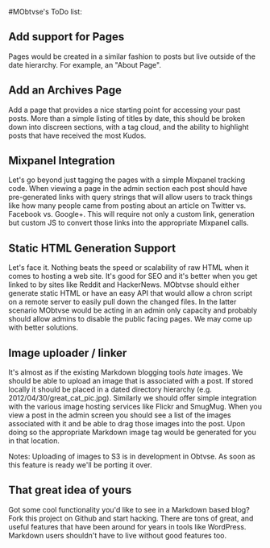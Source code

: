#MObtvse's ToDo list: 

## Add support for Pages
Pages would be created in a similar fashion to posts but live outside of the date hierarchy. For example, an "About Page".

## Add an Archives Page
Add a page that provides a nice starting point for accessing your past posts. More than a simple listing of titles by date, this should be broken down into discreen sections, with a tag cloud, and the ability to highlight posts that have received the most Kudos.

## Mixpanel Integration
Let's go beyond just tagging the pages with a simple Mixpanel tracking code. When viewing a page in the admin section each post should  have pre-generated links with query strings that will allow users to track things like how many people came from posting about an article on Twitter vs. Facebook vs. Google+. This will require not only a custom link, generation but custom JS to convert those links into the appropriate Mixpanel calls. 

## Static HTML Generation Support
Let's face it. Nothing beats the speed or scalability of raw HTML when it comes to hosting a web site. It's good for SEO and it's better when you get linked to by sites like Reddit and HackerNews. MObtvse should either generate static HTML or have an easy API that would allow a chron script on a remote server to easily pull down the changed files. In the latter scenario MObtvse would be acting in an admin only capacity and probably should allow admins to disable the public facing pages. We may come up with better solutions. 

## Image uploader / linker
It's almost as if the existing Markdown blogging tools *hate* images. We should be able to upload an image that is associated with a post. If stored locally it should be placed in a dated directory hierarchy (e.g. 2012/04/30/great_cat_pic.jpg). Similarly we should offer simple integration with the various image hosting services like Flickr and SmugMug.  When you view a post in the admin screen you should see a list of the images associated with it and be able to drag those images into the post. Upon doing so the appropriate Markdown image tag would be generated for you in that location. 

Notes: Uploading of images to S3 is in development in Obtvse. As soon as this feature is ready we'll be porting it over.

## That great idea of yours
Got some cool functionality you'd like to see in a Markdown based blog? Fork this project on Github and start hacking. There are tons of great, and useful features that have been around for years in tools like WordPress. Markdown users shouldn't have to live without good features too.

